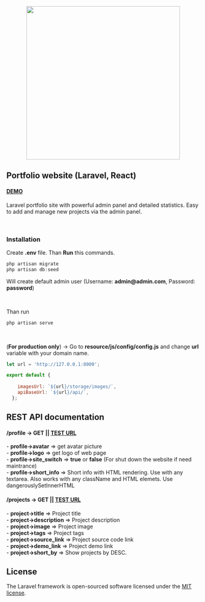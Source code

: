 <p align="center"><a href="https://laravel.com" target="_blank"><img src="https://raw.githubusercontent.com/laravel/art/master/logo-lockup/5%20SVG/2%20CMYK/1%20Full%20Color/laravel-logolockup-cmyk-red.svg" width="400"></a></p>

## Portfolio website (Laravel, React)

<h4><a href="https://stefancoding.com/">DEMO</a></h4>

<p>Laravel portfolio site with powerful admin panel and detailed statistics. Easy to add and manage new projects via the admin panel.<p><br>
    <h3>Installation</h3>
<p>Create <b>.env</b> file. Than <b>Run</b> this commands.</b></p>  

```javascript
php artisan migrate
php artisan db:seed
```

<p>Will create default admin user (Username: <b>admin@admin.com</b>, Password: <b>password</b>)</p>
<br>


<p>Than run</p>

```javascript
php artisan serve
```
<br>
<p>(<b>For production only</b>) -> Go to <b>resource/js/config/config.js</b> and change <b>url</b> variable with your domain name. </p>

```javascript
let url = 'http://127.0.0.1:8000';

export default {
  
    imagesUrl: `${url}/storage/images/`,
    apiBaseUrl: `${url}/api/`,
  };
```

## REST API documentation

<h4>/profile -> GET || <a target="_blank" href="https://stefancoding.com/api/profile">TEST URL</a></h4>
    - <b>profile->avatar</b> => get avatar picture<br>
    - <b>profile->logo</b> => get logo of web page<br>
    - <b>profile->site_switch</b> => <b>true</b> or <b>false</b> (For shut down the website if need maintrance) <br>
    - <b>profile->short_info</b> => Short info with HTML rendering. Use with any textarea. Also works with any className
                                         and HTML elemets. Use <span class="inline-code">dangerouslySetInnerHTML</span><br>

<h4>/projects -> GET || <a target="_blank" href="https://stefancoding.com/api/projects">TEST URL</a></h4>
    - <b>project->title</b> => Project title<br>
    - <b>project->description</b> => Project description<br>
    - <b>project->image</b> => Project image<br>
    - <b>project->tags</b> => Project tags<br>
    - <b>project->source_link</b> => Project source code link<br>
    - <b>project->demo_link</b> => Project demo link<br>
    - <b>project->short_by</b> => Show projects by DESC.<br>

## License

The Laravel framework is open-sourced software licensed under the [MIT license](https://opensource.org/licenses/MIT).
